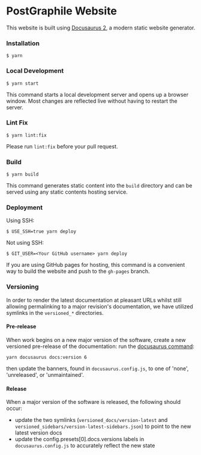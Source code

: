 # PostGraphile Website

This website is built using [Docusaurus 2](https://docusaurus.io/), a modern
static website generator.

### Installation

```
$ yarn
```

### Local Development

```
$ yarn start
```

This command starts a local development server and opens up a browser window.
Most changes are reflected live without having to restart the server.

### Lint Fix

```
$ yarn lint:fix
```

Please run `lint:fix` before your pull request.

### Build

```
$ yarn build
```

This command generates static content into the `build` directory and can be
served using any static contents hosting service.

### Deployment

Using SSH:

```
$ USE_SSH=true yarn deploy
```

Not using SSH:

```
$ GIT_USER=<Your GitHub username> yarn deploy
```

If you are using GitHub pages for hosting, this command is a convenient way to
build the website and push to the `gh-pages` branch.

### Versioning

In order to render the latest documentation at pleasant URLs whilst still allowing permalinking to a major revision's documentation, we have utilized symlinks in the `versioned_*` directories.

#### Pre-release

When work begins on a new major version of the software, create a new versioned pre-release of the documentation: run the [docusaurus command](https://docusaurus.io/docs/versioning):

```
yarn docusaurus docs:version 6
```

then update the banners, found in `docusaurus.config.js`, to one of 'none', 'unreleased', or 'unmaintained'.

#### Release

When a major version of the software is released, the following should occur:

- update the two symlinks (`versioned_docs/version-latest` and `versioned_sidebars/version-latest-sidebars.json`) to point to the new latest version docs
- update the config.presets[0].docs.versions labels in `docusaurus.config.js` to accurately reflect the new state
